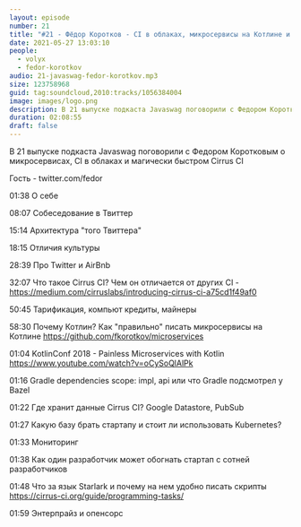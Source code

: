 ```yaml
---
layout: episode
number: 21
title: "#21 - Фёдор Коротков - CI в облаках, микросервисы на Котлине и магия Cirrus CI"
date: 2021-05-27 13:03:10
people:
  - volyx
  - fedor-korotkov
audio: 21-javaswag-fedor-korotkov.mp3
size: 123758968
guid: tag:soundcloud,2010:tracks/1056384004
image: images/logo.png
description: В 21 выпуске подкаста Javaswag поговорили с Федором Коротковым о микросервисах, CI в облаках и магически быстром Cirrus CI
duration: 02:08:55
draft: false
---
```


В 21 выпуске подкаста Javaswag поговорили с Федором Коротковым о микросервисах, CI в облаках и магически быстром Cirrus CI



Гость - twitter.com/fedor



01:38 О себе

08:07 Собеседование в Твиттер

15:14 Архитектура "того Твиттера"

18:15 Отличия культуры

28:39 Про Twitter и AirBnb

32:07 Что такое Cirrus CI? Чем он отличается от других CI - https://medium.com/cirruslabs/introducing-cirrus-ci-a75cd1f49af0

50:45 Тарификация, компьют кредиты, майнеры

58:30 Почему Котлин? Как "правильно" писать микросервисы на Котлине https://github.com/fkorotkov/microservices

01:04 KotlinConf 2018 - Painless Microservices with Kotlin https://www.youtube.com/watch?v=oCySoQlAlPk

01:16 Gradle dependencies scope: impl, api или что Gradle подсмотрел у Bazel 

01:22 Где хранит данные Cirrus CI? Google Datastore, PubSub

01:27 Какую базу брать стартапу и стоит ли использовать Kubernetes?

01:33 Мониторинг

01:38 Как один разработчик может обогнать стартап с сотней разработчиков

01:48 Что за язык Starlark и почему на нем удобно писать скрипты https://cirrus-ci.org/guide/programming-tasks/

01:59 Энтерпрайз и опенсорс